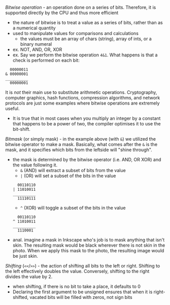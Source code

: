 


*Bitwise operation* - an operation done on a series of bits. Therefore, it is supported directly by the CPU and thus more efficient
- the nature of bitwise is to treat a value as a series of bits, rather than as a numerical quantity
- used to manipulate values for comparisons and calculations
	- the values must be an array of chars (string), array of ints, or a binary numeral
- ex. NOT, AND, OR, XOR
- ex. Say we perform the bitwise operation `4&1`. What happens is that a check is performed on each bit:
```
  00000011
& 00000001
__________
  00000001
```

It is *not* their main use to substitute arithmetic operations. Cryptography, computer graphics, hash functions, compression algorithms, and network protocols are just some examples where bitwise operations are extremely useful.
- It is true that in most cases when you multiply an integer by a constant that happens to be a power of two, the compiler optimises it to use the bit-shift.

*Bitmask* (or simply mask) - in the example above (with `&`) we utilized the bitwise operator to make a mask. Basically, what comes after the `&` is the mask, and it specifies which bits from the leftside will "shine through".
- the mask is determined by the bitwise operator (i.e. AND, OR XOR) and the value following it.
	- `&` (AND) will extract a subset of bits from the value
	- `|` (OR) will set a subset of the bits in the value
	```
	  00110110
	| 11010011
	__________
	  11110111	
	```
	- `^` (XOR) will toggle a subset of the bits in the value
	```
	  00110110
	^ 11010011
	__________
	  1110001	
	```
- anal. imagine a mask in Inkscape who's job is to mask anything that isn't skin. The resulting mask would be black wherever there is not skin in the photo. When we apply this mask to the photo, the resulting image would be just skin. 

*Shifting* (`<<`/`>>`) - the action of shifting all bits to the left or right. Shifting to the left effectively doubles the value. Conversely, shifting to the right divides the value by 2.
- when shifting, if there is no bit to take a place, it defaults to 0
- Declaring the first argument to be unsigned ensures that when it is right-shifted, vacated bits will be filled with zeros, not sign bits

